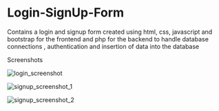 # Login-SignUp-Form
Contains a login and signup form created using html, css, javascript and bootstrap for the frontend and php for the backend to handle database connections , authentication and insertion of data into the database

Screenshots

![login_screenshot](https://github.com/maingiNatasha/Login-SignUp-Form/assets/144338460/270d456a-d74d-4295-bac9-933820ecac08)

![signup_screenshot_1](https://github.com/maingiNatasha/Login-SignUp-Form/assets/144338460/da50b448-b269-49ec-af7b-e387d8ecf157)

![signup_screenshot_2](https://github.com/maingiNatasha/Login-SignUp-Form/assets/144338460/20979181-f6d1-4a90-adcb-dce18a371713)


